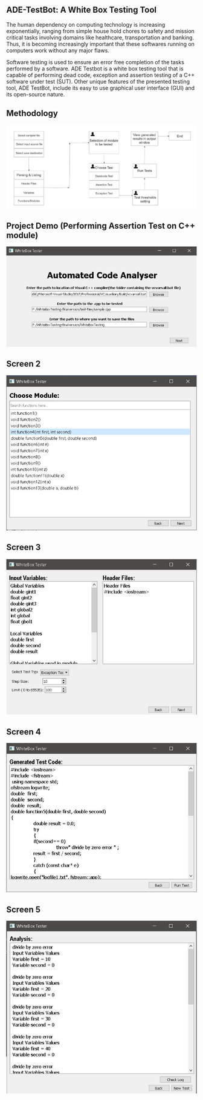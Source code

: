 ## ADE-TestBot: A White Box Testing Tool

The human dependency on computing technology is increasing exponentially, ranging
from simple house hold chores to safety and mission critical tasks involving domains
like healthcare, transportation and banking. Thus, it is becoming increasingly important
that these softwares running on computers work without any major flaws.

Software testing is used to ensure an error free completion of the tasks performed by a software.
ADE Testbot is a white box testing tool that is capable of performing dead code, exception and assertion testing of a C++ software under
test (SUT). Other unique features of the presented testing tool, ADE TestBot, include its easy to use graphical user interface (GUI) and its open-source nature.

## Methodology
![Methodology](README-assets/snap-100.png)
## Project Demo (Performing Assertion Test on C++ module)
![xx](README-assets/snap-1.png)
## Screen 2
![xx](README-assets/snap-2.png)
## Screen 3
![xx](README-assets/snap-3.png)
## Screen 4
![xx](README-assets/snap-4.png)
## Screen 5
![xx](README-assets/snap-5.png)



